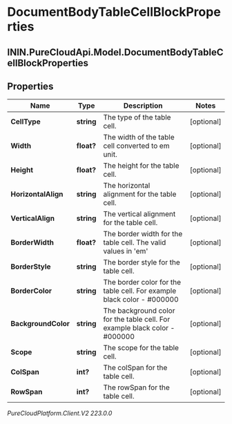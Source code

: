 # DocumentBodyTableCellBlockProperties

## ININ.PureCloudApi.Model.DocumentBodyTableCellBlockProperties

## Properties

|Name | Type | Description | Notes|
|------------ | ------------- | ------------- | -------------|
| **CellType** | **string** | The type of the table cell. | [optional] |
| **Width** | **float?** | The width of the table cell converted to em unit. | [optional] |
| **Height** | **float?** | The height for the table cell. | [optional] |
| **HorizontalAlign** | **string** | The horizontal alignment for the table cell. | [optional] |
| **VerticalAlign** | **string** | The vertical alignment for the table cell. | [optional] |
| **BorderWidth** | **float?** | The border width for the table cell. The valid values in &#39;em&#39; | [optional] |
| **BorderStyle** | **string** | The border style for the table cell. | [optional] |
| **BorderColor** | **string** | The border color for the table cell. For example black color - #000000 | [optional] |
| **BackgroundColor** | **string** | The background color for the table cell. For example black color - #000000 | [optional] |
| **Scope** | **string** | The scope for the table cell. | [optional] |
| **ColSpan** | **int?** | The colSpan for the table cell. | [optional] |
| **RowSpan** | **int?** | The rowSpan for the table cell. | [optional] |



_PureCloudPlatform.Client.V2 223.0.0_
